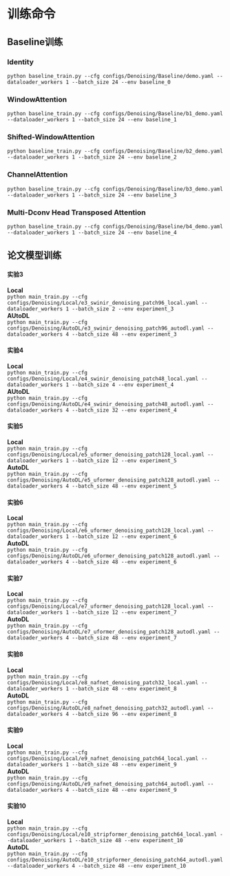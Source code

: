 # 训练命令  
## Baseline训练
### Identity
``python baseline_train.py --cfg configs/Denoising/Baseline/demo.yaml --dataloader_workers 1 --batch_size 24 --env baseline_0``
### WindowAttention
``python baseline_train.py --cfg configs/Denoising/Baseline/b1_demo.yaml --dataloader_workers 1 --batch_size 24 --env baseline_1``  
### Shifted-WindowAttention
``python baseline_train.py --cfg configs/Denoising/Baseline/b2_demo.yaml --dataloader_workers 1 --batch_size 24 --env baseline_2``  
### ChannelAttention
``python baseline_train.py --cfg configs/Denoising/Baseline/b3_demo.yaml --dataloader_workers 1 --batch_size 24 --env baseline_3``  
### Multi-Dconv Head Transposed Attention
``python baseline_train.py --cfg configs/Denoising/Baseline/b4_demo.yaml --dataloader_workers 1 --batch_size 24 --env baseline_4``  
  


## 论文模型训练
#### 实验3
**Local**  
``python main_train.py --cfg configs/Denoising/Local/e3_swinir_denoising_patch96_local.yaml --dataloader_workers 1 --batch_size 2 --env experiment_3``  
**AUtoDL**  
``python main_train.py --cfg configs/Denoising/AutoDL/e3_swinir_denoising_patch96_autodl.yaml --dataloader_workers 4 --batch_size 48 --env experiment_3``  
  
#### 实验4
**Local**  
``python main_train.py --cfg configs/Denoising/Local/e4_swinir_denoising_patch48_local.yaml --dataloader_workers 1 --batch_size 4 --env experiment_4``  
**AUtoDL**  
``python main_train.py --cfg configs/Denoising/AutoDL/e4_swinir_denoising_patch48_autodl.yaml --dataloader_workers 4 --batch_size 32 --env experiment_4``  
  
#### 实验5
**Local**  
``python main_train.py --cfg configs/Denoising/Local/e5_uformer_denoising_patch128_local.yaml --dataloader_workers 1 --batch_size 12 --env experiment_5``  
**AutoDL**  
``python main_train.py --cfg configs/Denoising/AutoDL/e5_uformer_denoising_patch128_autodl.yaml --dataloader_workers 4 --batch_size 48 --env experiment_5``  

#### 实验6
**Local**  
``python main_train.py --cfg configs/Denoising/Local/e6_uformer_denoising_patch128_local.yaml --dataloader_workers 1 --batch_size 12 --env experiment_6``  
**AutoDL**  
``python main_train.py --cfg configs/Denoising/AutoDL/e6_uformer_denoising_patch128_autodl.yaml --dataloader_workers 4 --batch_size 48 --env experiment_6``  

#### 实验7
**Local**  
``python main_train.py --cfg configs/Denoising/Local/e7_uformer_denoising_patch128_local.yaml --dataloader_workers 1 --batch_size 12 --env experiment_7``  
**AutoDL**  
``python main_train.py --cfg configs/Denoising/AutoDL/e7_uformer_denoising_patch128_autodl.yaml --dataloader_workers 4 --batch_size 48 --env experiment_7``

#### 实验8
**Local**  
``python main_train.py --cfg configs/Denoising/Local/e8_nafnet_denoising_patch32_local.yaml --dataloader_workers 1 --batch_size 48 --env experiment_8``  
**AutoDL**  
``python main_train.py --cfg configs/Denoising/AutoDL/e8_nafnet_denoising_patch32_autodl.yaml --dataloader_workers 4 --batch_size 96 --env experiment_8``  
  
#### 实验9
**Local**  
``python main_train.py --cfg configs/Denoising/Local/e9_nafnet_denoising_patch64_local.yaml --dataloader_workers 1 --batch_size 48 --env experiment_9``  
**AutoDL**  
``python main_train.py --cfg configs/Denoising/AutoDL/e9_nafnet_denoising_patch64_autodl.yaml --dataloader_workers 4 --batch_size 48 --env experiment_9``  

#### 实验10
**Local**  
``python main_train.py --cfg configs/Denoising/Local/e10_stripformer_denoising_patch64_local.yaml --dataloader_workers 1 --batch_size 48 --env experiment_10``  
**AutoDL**  
``python main_train.py --cfg configs/Denoising/AutoDL/e10_stripformer_denoising_patch64_autodl.yaml --dataloader_workers 4 --batch_size 48 --env experiment_10``